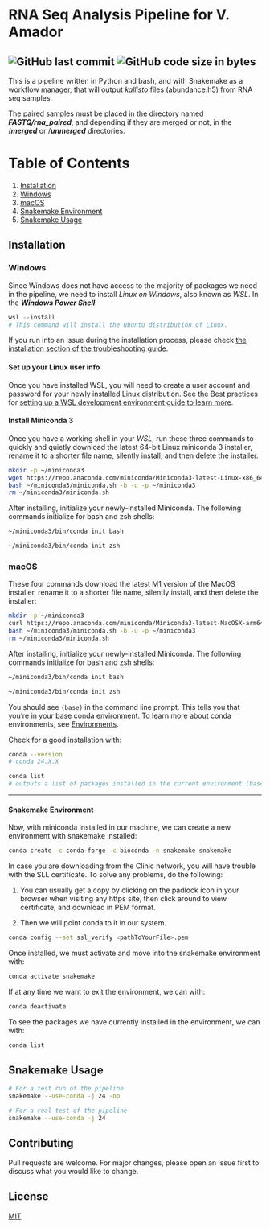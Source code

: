 # RNA Seq Analysis Pipeline for V. Amador
![GitHub last commit](https://img.shields.io/github/last-commit/Programa-de-neoplasias-linfoides/rnaseq_virginia)
![GitHub code size in bytes](https://img.shields.io/github/languages/code-size/Programa-de-neoplasias-linfoides/rnaseq_virginia)
----
This is a pipeline written in Python and bash, and with Snakemake as a workflow manager, that will output *kallisto* files (abundance.h5) from RNA seq samples.

The paired samples must be placed in the directory named ***FASTQ/rna_paired***, and depending if they are merged or not, in the /***merged*** or /***unmerged*** directories.

# Table of Contents
1. [Installation](#installation)
2. [Windows](#windows)
3. [macOS](#macos)
4. [Snakemake Environment](#snakemake-environment)
5. [Snakemake Usage](#snakemake-usage)

## Installation

<!-- Use the package manager [miniconda](https://docs.anaconda.com/miniconda/) to install miniconda3. -->

### Windows
Since Windows does not have access to the majority of packages we need in the pipeline, we need to install *Linux on Windows*, also known as *WSL*. In the ***Windows Power Shell***:
```powershell
wsl --install
# This command will install the Ubuntu distribution of Linux.
```
If you run into an issue during the installation process, please check [the installation section of the troubleshooting guide](https://learn.microsoft.com/en-us/windows/wsl/troubleshooting#installation-issues).

#### Set up your Linux user info

Once you have installed WSL, you will need to create a user account and password for your newly installed Linux distribution. See the Best practices for [setting up a WSL development environment guide to learn more](https://learn.microsoft.com/en-us/windows/wsl/setup/environment#set-up-your-linux-username-and-password).

#### Install Miniconda 3
Once you have a working shell in your *WSL*, run these three commands to quickly and quietly download the latest 64-bit Linux miniconda 3 installer, rename it to a shorter file name, silently install, and then delete the installer.
```bash
mkdir -p ~/miniconda3
wget https://repo.anaconda.com/miniconda/Miniconda3-latest-Linux-x86_64.sh -O ~/miniconda3/miniconda.sh
bash ~/miniconda3/miniconda.sh -b -u -p ~/miniconda3
rm ~/miniconda3/miniconda.sh
```
After installing, initialize your newly-installed Miniconda. The following commands initialize for bash and zsh shells:
```bash
~/miniconda3/bin/conda init bash
```
```zsh
~/miniconda3/bin/conda init zsh
```
### macOS
These four commands download the latest M1 version of the MacOS installer, rename it to a shorter file name, silently install, and then delete the installer:
```bash
mkdir -p ~/miniconda3
curl https://repo.anaconda.com/miniconda/Miniconda3-latest-MacOSX-arm64.sh -o ~/miniconda3/miniconda.sh
bash ~/miniconda3/miniconda.sh -b -u -p ~/miniconda3
rm ~/miniconda3/miniconda.sh
```
After installing, initialize your newly-installed Miniconda. The following commands initialize for bash and zsh shells:
```bash
~/miniconda3/bin/conda init bash
```
```zsh
~/miniconda3/bin/conda init zsh
```

You should see ```(base)``` in the command line prompt. This tells you that you’re in your base conda environment. To learn more about conda environments, see [Environments](https://docs.anaconda.com/working-with-conda/environments/).

Check for a good installation with:
```bash
conda --version
# conda 24.X.X

conda list
# outputs a list of packages installed in the current environment (base)
```
<!-- #### Install mamba
Now we will install ***mamba***, that is a fast-ligthweigth package manager aking to conda.

In case you are downloading from the Clinic network, you will have trouble with the SLL certificate. TO solve any problems, do the following:
1. You can usually get a copy by clicking on the padlock icon in your browser when visiting any https site, then click around to view certificate, and download in PEM format.
Then we will point conda to it in our system. 
```bash
conda config --set ssl_verify <pathToYourFile>.pem
```

2. Next we will install mamba in our base environment with:
```bash
conda install -n base -c conda-forge mamba
```
To check:
```bash
mamba --version
# mamba 1.X.X
# conda 24.X.X
``` -->

---
#### Snakemake Environment
Now, with miniconda installed in our machine, we can create a new environment with snakemake installed:
```bash
conda create -c conda-forge -c bioconda -n snakemake snakemake
```

In case you are downloading from the Clinic network, you will have trouble with the SLL certificate. To solve any problems, do the following:
1. You can usually get a copy by clicking on the padlock icon in your browser when visiting any https site, then click around to view certificate, and download in PEM format.

2. Then we will point conda to it in our system. 
```bash
conda config --set ssl_verify <pathToYourFile>.pem
```

Once installed, we must activate and move into the snakemake environment with:
```bash
conda activate snakemake
```
If at any time we want to exit the environment, we can with:
```bash
conda deactivate
```
To see the packages we have currently installed in the environment, we can with:
```bash
conda list 
```

## Snakemake Usage

```bash
# For a test run of the pipeline
snakemake --use-conda -j 24 -np

# For a real test of the pipeline
snakemake --use-conda -j 24
```

## Contributing

Pull requests are welcome. For major changes, please open an issue first
to discuss what you would like to change.

## License

[MIT](https://choosealicense.com/licenses/mit/)